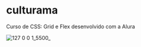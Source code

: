 # culturama

Curso de CSS: Grid e Flex desenvolvido com a Alura

![127 0 0 1_5500_](https://github.com/Rowrias/culturama/assets/113151785/e279e186-6d84-44f6-800a-8e2ca3a95e01)
